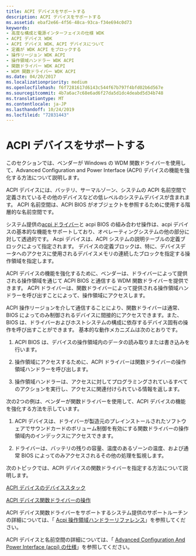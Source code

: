 ```yaml
---
title: ACPI デバイスをサポートする
description: ACPI デバイスをサポートする
ms.assetid: ebaf2e66-4f56-48ca-93ca-f34e694c0d73
keywords:
- 高度な構成と電源インターフェイスの仕様 WDK
- ACPI デバイス WDK
- ACPI デバイス WDK、ACPI デバイスについて
- 定義が WDK ACPI をブロックする
- 操作リージョン WDK ACPI
- 操作領域ハンドラー WDK ACPI
- 関数ドライバー WDK ACPI
- WDM 関数ドライバー WDK ACPI
ms.date: 04/20/2017
ms.localizationpriority: medium
ms.openlocfilehash: f6f7281617d6143c544f67b797f4bfd02b6d567e
ms.sourcegitcommit: 4b7a6ac7c68e6ad6f27da5d1dc4deabd5d34b748
ms.translationtype: MT
ms.contentlocale: ja-JP
ms.lasthandoff: 10/24/2019
ms.locfileid: "72831443"
---
```

# <a name="supporting-acpi-devices"></a>ACPI デバイスをサポートする


このセクションでは、ベンダーが Windows の WDM 関数ドライバーを使用して、Advanced Configuration and Power Interface (ACPI) デバイスの機能を強化する方法について説明します。

ACPI デバイスには、バッテリ、サーマルゾーン、システムの ACPI 名前空間で定義されているその他のデバイスなどの低レベルのシステムデバイスが含まれます。 ACPI 名前空間は、ACPI BIOS がオブジェクトを参照するために使用する階層的な名前空間です。

システム提供の[acpi ドライバー](https://docs.microsoft.com/windows-hardware/drivers/kernel/acpi-driver)と acpi BIOS の組み合わせ操作は、acpi デバイスの基本的な機能をサポートしており、オペレーティングシステムの他の部分に対して透過的です。 Acpi デバイスは、ACPI システムの説明テーブルの定義ブロックによって指定されます。 デバイスの定義ブロックは、特に、デバイスデータへのアクセスに使用されるデバイスメモリの連続したブロックを指定する操作領域を指定します。

ACPI デバイスの機能を強化するために、ベンダーは、ドライバーによって提供される操作領域を通じて ACPI BIOS と通信する WDM 関数ドライバーを提供できます。 ACPI ドライバーは、関数ドライバーによって提供される操作領域ハンドラーを呼び出すことによって、操作領域にアクセスします。

ACPI 操作リージョンを介して通信することにより、関数ドライバーは通常、BIOS によってのみ制御されるデバイスに間接的にアクセスできます。また、BIOS は、ドライバーおよびホストシステムの構成に依存するデバイス固有の操作を呼び出すことができます。 基本的な動作メカニズムは次のとおりです。

1.  ACPI BIOS は、デバイスの操作領域内のデータの読み取りまたは書き込みを行います。

2.  操作領域にアクセスするために、ACPI ドライバーは関数ドライバーの操作領域ハンドラーを呼び出します。

3.  操作領域ハンドラーは、アクセスに対してプログラミングされているすべてのアクションを実行し、アクセスに関連付けられている情報を返します。

次の2つの例は、ベンダーが関数ドライバーを使用して、ACPI デバイスの機能を強化する方法を示しています。

1.  ACPI デバイスは、ドライバーが製造元のプレインストールされたソフトウェアでサウンドカードのボリューム制御を有効にする関数ドライバーの操作領域内のインデックスにアクセスできます。

2.  ドライバーは、バッテリの残りの容量、温度のあるゾーンの温度、および通常 BIOS によってのみアクセスされるその他の処理を監視します。

次のトピックでは、ACPI デバイスの関数ドライバーを指定する方法について説明します。

[ACPI デバイスのデバイススタック](device-stacks-for-an-acpi-device.md)

[ACPI デバイス関数ドライバーの操作](operation-of-an-acpi-device-function-driver.md)

ACPI デバイス関数ドライバーをサポートするシステム提供のサポートルーチンの詳細については、「 [Acpi 操作領域ハンドラーリファレンス](https://docs.microsoft.com/windows-hardware/drivers/ddi/_acpi/index)」を参照してください。

ACPI デバイスと名前空間の詳細については、「 [Advanced Configuration And Power Interface (acpi) の仕様](https://go.microsoft.com/fwlink/p/?linkid=866846)」を参照してください。

